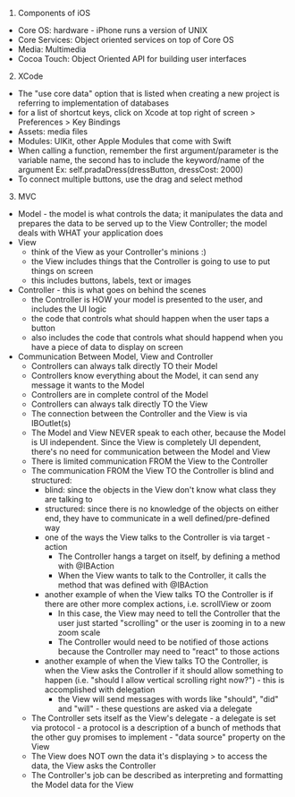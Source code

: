 <!-- What's in iOS --> 

1. Components of iOS
  - Core OS: hardware - iPhone runs a version of UNIX  
  - Core Services: Object oriented services on top of Core OS 
  - Media: Multimedia 
  - Cocoa Touch: Object Oriented API for building user interfaces  

2. XCode

  - The "use core data" option that is listed when creating a new project is referring to implementation of databases 
  - for a list of shortcut keys, click on Xcode at top right of screen > Preferences > Key Bindings 
  - Assets: media files 
  - Modules: UIKit, other Apple Modules that come with Swift 
  - When calling a function, remember the first argument/parameter is the variable name, the second has to include the keyword/name of the argument 
    Ex: self.pradaDress(dressButton, dressCost: 2000)
  - To connect multiple buttons, use the drag and select method 


3. MVC
  - Model - the model is what controls the data; it manipulates the data and prepares the data to be served up to the View Controller; the model deals with WHAT your application does 
  - View 
    - think of the View as your Controller's minions :) 
    - the View includes things that the Controller is going to use to put things on screen 
    - this includes buttons, labels, text or images 
  - Controller - this is what goes on behind the scenes
    - the Controller is HOW your model is presented to the user, and includes the UI logic 
    - the code that controls what should happen when the user taps a button 
    - also includes the code that controls what should happend when you have a piece of data to display on screen 
  - Communication Between Model, View and Controller 
    - Controllers can always talk directly TO their Model 
    - Controllers know everything about the Model, it can send any message it wants to the Model 
    - Controllers are in complete control of the Model 
    - Controllers can always talk directly TO the View 
    - The connection between the Controller and the View is via IBOutlet(s)
    - The Model and View NEVER speak to each other, because the Model is UI independent. Since the View is completely UI dependent, there's no need for communication between the Model and View
    - There is limited communication FROM the View to the Controller 
    - The communication FROM the View TO the Controller is blind and structured: 
        - blind: since the objects in the View don't know what class they are talking to 
        - structured: since there is no knowledge of the objects on either end, they have to communicate in a well defined/pre-defined way 
        - one of the ways the View talks to the Controller is via target - action 
            - The Controller hangs a target on itself, by defining a method with @IBAction
            - When the View wants to talk to the Controller, it calls the method that was defined with @IBAction 
        - another example of when the View talks TO the Controller is if there are other more complex actions, i.e. scrollView or zoom
            - In this case, the View may need to tell the Controller that the user just started "scrolling" or the user is zooming in to a new zoom scale 
            - The Controller would need to be notified of those actions because the Controller may need to "react" to those actions 
        - another example of when the View talks TO the Controller, is when the View asks the Controller if it should allow something to happen (i.e. "should I allow vertical scrolling right now?") - this is accomplished with delegation
          - the View will send messages with words like "should", "did" and "will" - these questions are asked via a delegate 
    - The Controller sets itself as the View's delegate 
          - a delegate is set via protocol 
          - a protocol is a description of a bunch of methods that the other guy promises to implement 
          - "data source" property on the View 
    - The View does NOT own the data it's displaying > to access the data, the View asks the Controller 
    - The Controller's job can be described as interpreting and formatting the Model data for the View
            
            
            
            
            
            
            
            
            
            
            
            
            
            
            
            
            
            
            
            
            
            
            
            
            
            
            
            
            
    

